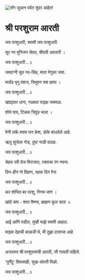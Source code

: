 ![सॅन जुआन पर्वत सुंदर आहेत!](lib/assets/images/artis/img.png "सॅन जुआन पर्वत")

# श्री परशुराम आरती

जय परशुधारी, स्वामी जय परशुधारी.

सुर नर मुनिजन सेवत, श्रीपती अवतारी ।

जय परशुधारी...॥

जमदग्नी सुत नर-सिंह, माता रेणुका जया.

मार्तंड भृगु वंशज, त्रिभुवन यश छाया ।

जय परशुधारी...॥

खांद्यावर धागा, गळ्यात रुद्राक्ष जपमाळ.

शोभे पाय, टिळक त्रिपुंड भाला ।

जय परशुधारी...॥

वेणी तांबे-श्याम घन केश, डोके बांधलेले आहे.

ऋतू सुजेला गोड, दुष्ट नाडी वादळ.

जय परशुधारी...॥

चेहरा रवी तेज विराजात, रक्ताचा रंग नयना.

दिन-हीन गो विप्राण, रक्षक दिन रैना

जय परशुधारी...॥

कर शोभित बर परशु, निगम जाण ।

खांदे चाप - शारा वैष्णव, ब्राह्मण कुल त्राता ॥

जय परशुधारी...॥

आई आणि वडील, तुम्ही माझे स्वामी आहात.

माझ्या देहाची काळजी घे, मी तुझा दरवाजा आहे

जय परशुधारी...॥

अजरामर श्री परशुरामांची आरती, जी गायली पाहिजे.

'पूर्णेंदु' शिवसखी, सुख-संपत्ती मिळो.

जय परशुधारी...॥